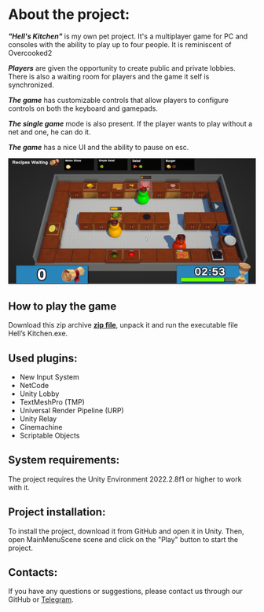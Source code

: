 # About the project:

___"Hell's Kitchen"___ is my own pet project. It's a multiplayer game for PC and consoles with the ability to play up to four people. It is reminiscent of Overcooked2

___Players___ are given the opportunity to create public and private lobbies. There is also a waiting room for players and the game it self is synchronized. 

___The game___ has customizable controls that allow players to configure controls on both the keyboard and gamepads. 

___The single game___ mode is also present. If the player wants to play without a net and one, he can do it.

___The game___ has a nice UI and the ability to pause on esc.

![game screen png](GameScreen.jpg)

## How to play the game

Download this zip archive __[zip file](Hell%27s%20Kitchen.zip)__, unpack it and run the executable file Hell’s Kitchen.exe. 

## Used plugins:

* New Input System
* NetCode
* Unity Lobby
* TextMeshPro (TMP)
* Universal Render Pipeline (URP)
* Unity Relay
* Cinemachine
* Scriptable Objects

## System requirements:

The project requires the Unity Environment 2022.2.8f1 or higher to work with it.

## Project installation:

To install the project, download it from GitHub and open it in Unity. Then, open MainMenuScene scene and click on the "Play" button to start the project.

## Contacts:

If you have any questions or suggestions, please contact us through our GitHub or [Telegram](https://t.me/janitoor13).
